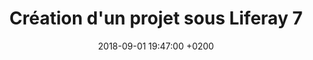---
layout: post
title: Création d'un projet sous Liferay 7
date: 2018-09-01 19:47:00 +0200
image: images/Liferay-logo.png
tags: j2ee liferay web
introduction: faire une appli avec Liferay 7
category: 'tutorial'
---